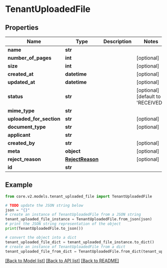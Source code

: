 # TenantUploadedFile


## Properties

Name | Type | Description | Notes
------------ | ------------- | ------------- | -------------
**name** | **str** |  | 
**number_of_pages** | **int** |  | [optional] 
**size** | **int** |  | [optional] 
**created_at** | **datetime** |  | [optional] 
**updated_at** | **datetime** |  | [optional] 
**status** | **str** |  | [optional] [default to 'RECEIVED']
**mime_type** | **str** |  | 
**uploaded_for_section** | **str** |  | [optional] 
**document_type** | **str** |  | [optional] 
**applicant** | **str** |  | 
**created_by** | **str** |  | [optional] 
**meta** | **object** |  | [optional] 
**reject_reason** | [**RejectReason**](RejectReason.md) |  | [optional] 
**id** | **str** |  | 

## Example

```python
from core.v2.models.tenant_uploaded_file import TenantUploadedFile

# TODO update the JSON string below
json = "{}"
# create an instance of TenantUploadedFile from a JSON string
tenant_uploaded_file_instance = TenantUploadedFile.from_json(json)
# print the JSON string representation of the object
print(TenantUploadedFile.to_json())

# convert the object into a dict
tenant_uploaded_file_dict = tenant_uploaded_file_instance.to_dict()
# create an instance of TenantUploadedFile from a dict
tenant_uploaded_file_from_dict = TenantUploadedFile.from_dict(tenant_uploaded_file_dict)
```
[[Back to Model list]](../README.md#documentation-for-models) [[Back to API list]](../README.md#documentation-for-api-endpoints) [[Back to README]](../README.md)


